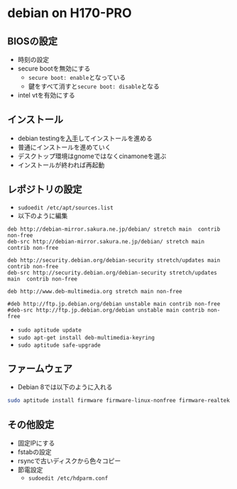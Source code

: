 
# debian on H170-PRO

## BIOSの設定

- 時刻の設定
- secure bootを無効にする
  - ``secure boot: enable``となっている
  - 鍵をすべて消すと``secure boot: disable``となる
- intel vtを有効にする

## インストール

- debian testingを[入手](http://cdimage.debian.org/cdimage/weekly-builds/amd64/)してインストールを進める
- 普通にインストールを進めていく
- デスクトップ環境はgnomeではなくcinamoneを選ぶ
- インストールが終われば再起動

## レポジトリの設定

- ``sudoedit /etc/apt/sources.list``
- 以下のように編集

```apt
deb http://debian-mirror.sakura.ne.jp/debian/ stretch main  contrib non-free
deb-src http://debian-mirror.sakura.ne.jp/debian/ stretch main  contrib non-free

deb http://security.debian.org/debian-security stretch/updates main  contrib non-free
deb-src http://security.debian.org/debian-security stretch/updates main  contrib non-free

deb http://www.deb-multimedia.org stretch main non-free

#deb http://ftp.jp.debian.org/debian unstable main contrib non-free
#deb-src http://ftp.jp.debian.org/debian unstable main contrib non-free
```

- ``sudo aptitude update``
- ``sudo apt-get install deb-multimedia-keyring``
- ``sudo aptitude safe-upgrade``

## ファームウェア

- Debian 8では以下のように入れる

```sh
sudo aptitude install firmware firmware-linux-nonfree firmware-realtek
```

## その他設定

- 固定IPにする
- fstabの設定
- rsyncで古いディスクから色々コピー
- 節電設定
  - ``sudoedit /etc/hdparm.conf``
